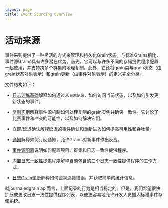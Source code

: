 ```yaml
---
layout: page
title: Event Sourcing Overview
---
```


# 活动来源

事件采购提供了一种灵活的方式来管理和持久化Grain状态。与标准Grains相比，事件源Grains具有许多潜在优势。首先，它可以与许多不同的存储提供程序配置一起使用，并支持跨多个群集的地理复制。此外，它还将grain类与grain状态（由grain状态对象表示）和grain更新（由事件对象表示）的定义完全分离。

文件结构如下：

-   [日志训练基础](journaledgrain_basics.md)解释如何通过从`日志记录`，如何访问当前状态，以及如何引发更新状态的事件。

-   [复制实例](replicated_instances.md)解释事件源机制如何处理复制的grain实例并确保一致性。它讨论了比赛事件和冲突的可能性，以及如何解决它们。

-   [立即/延迟确认](immediate_vs_delayed_confirmation.md)解释延迟的事件确认和重新进入如何提高可用性和吞吐量。

-   [通知](notifications.md)解释如何订阅通知，允许Grains对新事件作出反应。

-   [事件源配置](event_sourcing_configuration.md)说明如何配置项目、群集和日志一致性提供程序。

-   [内置日志一致性提供程序](log_consistency_providers.md)解释当前包含的三个日志一致性提供程序的工作方式。

-   [日志Grain诊断](journaledgrain_diagnostics.md)解释如何监视连接错误，并获取简单的统计信息。

就journaledgrain api而言，上面记录的行为是相当稳定的。但是，我们希望很快扩展或更改日志一致性提供程序列表，以便更容易地允许开发人员插入标准事件存储系统。
